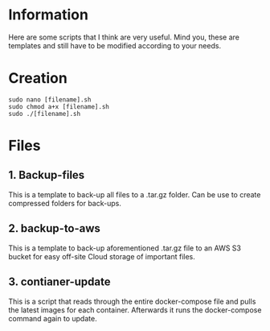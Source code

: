 # Information
Here are some scripts that I think are very useful. Mind you, these are templates and still have to be modified according to your needs.

# Creation

```
sudo nano [filename].sh
sudo chmod a+x [filename].sh
sudo ./[filename].sh
```

# Files

## 1. Backup-files
This is a template to back-up all files to a .tar.gz folder. Can be use to create compressed folders for back-ups.

## 2. backup-to-aws
This is a template to back-up aforementioned .tar.gz file to an AWS S3 bucket for easy off-site Cloud storage of important files.

## 3. contianer-update
This is a script that reads through the entire docker-compose file and pulls the latest images for each container. Afterwards it runs the docker-compose command again to update.
